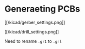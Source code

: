 # Generaeting PCBs

[[/kicad/gerber_settings.png]]

[[/kicad/drill_settings.png]]

Need to rename `.gr1` to `.grl`